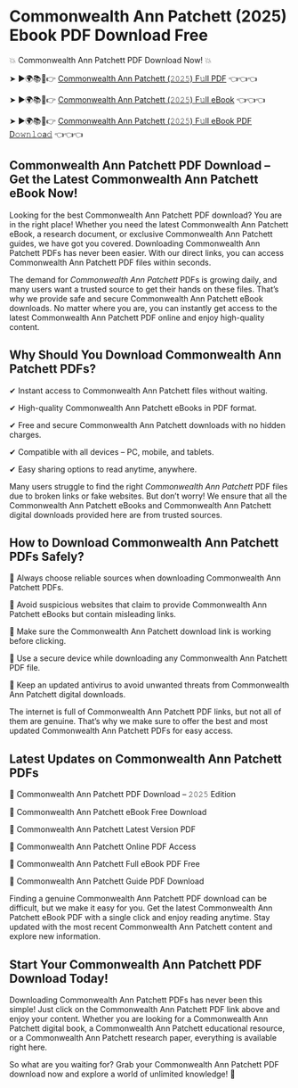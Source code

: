 # Commonwealth Ann Patchett (2025) Ebook PDF Download Free

💥 Commonwealth Ann Patchett PDF Download Now! 💥

➤ ►🌍📚📱👉 [Commonwealth Ann Patchett (𝟸𝟶𝟸𝟻) F𝚞ll PDF](https://getpdf.xyz/commonwealth-ann-patchett) 👈👈👈


➤ ►🌍📚📱👉 [Commonwealth Ann Patchett (𝟸𝟶𝟸𝟻) F𝚞ll eBook](https://getpdf.xyz/commonwealth-ann-patchett) 👈👈👈


➤ ►🌍📚📱👉 [Commonwealth Ann Patchett (𝟸𝟶𝟸𝟻) F𝚞ll eBook PDF D𝚘𝚠𝚗𝚕𝚘a𝚍](https://getpdf.xyz/commonwealth-ann-patchett) 👈👈👈


## Commonwealth Ann Patchett PDF Download – Get the Latest Commonwealth Ann Patchett eBook Now!

Looking for the best Commonwealth Ann Patchett PDF download? You are in the right place! Whether you need the latest Commonwealth Ann Patchett eBook, a research document, or exclusive Commonwealth Ann Patchett guides, we have got you covered. Downloading Commonwealth Ann Patchett PDFs has never been easier. With our direct links, you can access Commonwealth Ann Patchett PDF files within seconds.

The demand for *Commonwealth Ann Patchett* PDFs is growing daily, and many users want a trusted source to get their hands on these files. That’s why we provide safe and secure Commonwealth Ann Patchett eBook downloads. No matter where you are, you can instantly get access to the latest Commonwealth Ann Patchett PDF online and enjoy high-quality content.

## Why Should You Download Commonwealth Ann Patchett PDFs?

✔ Instant access to Commonwealth Ann Patchett files without waiting.

✔ High-quality Commonwealth Ann Patchett eBooks in PDF format.

✔ Free and secure Commonwealth Ann Patchett downloads with no hidden charges.

✔ Compatible with all devices – PC, mobile, and tablets.

✔ Easy sharing options to read anytime, anywhere.

Many users struggle to find the right *Commonwealth Ann Patchett* PDF files due to broken links or fake websites. But don’t worry! We ensure that all the Commonwealth Ann Patchett eBooks and Commonwealth Ann Patchett digital downloads provided here are from trusted sources.

## How to Download Commonwealth Ann Patchett PDFs Safely?

📌 Always choose reliable sources when downloading Commonwealth Ann Patchett PDFs.

📌 Avoid suspicious websites that claim to provide Commonwealth Ann Patchett eBooks but contain misleading links.

📌 Make sure the Commonwealth Ann Patchett download link is working before clicking.

📌 Use a secure device while downloading any Commonwealth Ann Patchett PDF file.

📌 Keep an updated antivirus to avoid unwanted threats from Commonwealth Ann Patchett digital downloads.

The internet is full of Commonwealth Ann Patchett PDF links, but not all of them are genuine. That’s why we make sure to offer the best and most updated Commonwealth Ann Patchett PDFs for easy access.

## Latest Updates on Commonwealth Ann Patchett PDFs

🔹 Commonwealth Ann Patchett PDF Download – 𝟸𝟶𝟸𝟻 Edition

🔹 Commonwealth Ann Patchett eBook Free Download

🔹 Commonwealth Ann Patchett Latest Version PDF

🔹 Commonwealth Ann Patchett Online PDF Access

🔹 Commonwealth Ann Patchett Full eBook PDF Free

🔹 Commonwealth Ann Patchett Guide PDF Download

Finding a genuine Commonwealth Ann Patchett PDF download can be difficult, but we make it easy for you. Get the latest Commonwealth Ann Patchett eBook PDF with a single click and enjoy reading anytime. Stay updated with the most recent Commonwealth Ann Patchett content and explore new information.

## Start Your Commonwealth Ann Patchett PDF Download Today!

Downloading Commonwealth Ann Patchett PDFs has never been this simple! Just click on the Commonwealth Ann Patchett PDF link above and enjoy your content. Whether you are looking for a Commonwealth Ann Patchett digital book, a Commonwealth Ann Patchett educational resource, or a Commonwealth Ann Patchett research paper, everything is available right here.

So what are you waiting for? Grab your Commonwealth Ann Patchett PDF download now and explore a world of unlimited knowledge! 🚀